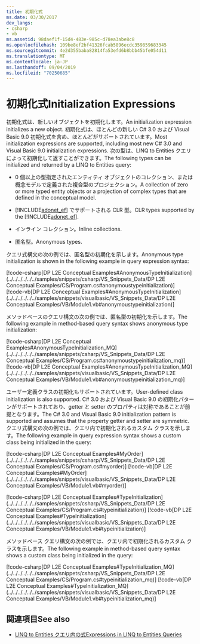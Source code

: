 ```yaml
---
title: 初期化式
ms.date: 03/30/2017
dev_langs:
- csharp
- vb
ms.assetid: 98daef1f-15d4-483e-985c-d78ea3abe8c8
ms.openlocfilehash: 109be8ef2bf41326fcab5896ecdc359859683345
ms.sourcegitcommit: 4e2d355baba82814fa53efd6b8bbb45bfe054d11
ms.translationtype: MT
ms.contentlocale: ja-JP
ms.lasthandoff: 09/04/2019
ms.locfileid: "70250685"
---
```

# <a name="initialization-expressions"></a><span data-ttu-id="8656c-102">初期化式</span><span class="sxs-lookup"><span data-stu-id="8656c-102">Initialization Expressions</span></span>
<span data-ttu-id="8656c-103">初期化式は、新しいオブジェクトを初期化します。</span><span class="sxs-lookup"><span data-stu-id="8656c-103">An initialization expression initializes a new object.</span></span> <span data-ttu-id="8656c-104">初期化式は、ほとんどの新しい C# 3.0 および Visual Basic 9.0 初期化式を含め、ほとんどがサポートされています。</span><span class="sxs-lookup"><span data-stu-id="8656c-104">Most initialization expressions are supported, including most new C# 3.0 and Visual Basic 9.0 initialization expressions.</span></span> <span data-ttu-id="8656c-105">次の型は、LINQ to Entities クエリによって初期化して返すことができます。</span><span class="sxs-lookup"><span data-stu-id="8656c-105">The following types can be initialized and returned by a LINQ to Entities query:</span></span>  
  
- <span data-ttu-id="8656c-106">0 個以上の型指定されたエンティティ オブジェクトのコレクション、または概念モデルで定義された複合型のプロジェクション。</span><span class="sxs-lookup"><span data-stu-id="8656c-106">A collection of zero or more typed entity objects or a projection of complex types that are defined in the conceptual model.</span></span>  
  
- <span data-ttu-id="8656c-107">[!INCLUDE[adonet_ef](../../../../../../includes/adonet-ef-md.md)] でサポートされる CLR 型。</span><span class="sxs-lookup"><span data-stu-id="8656c-107">CLR types supported by the [!INCLUDE[adonet_ef](../../../../../../includes/adonet-ef-md.md)].</span></span>  
  
- <span data-ttu-id="8656c-108">インライン コレクション。</span><span class="sxs-lookup"><span data-stu-id="8656c-108">Inline collections.</span></span>  
  
- <span data-ttu-id="8656c-109">匿名型。</span><span class="sxs-lookup"><span data-stu-id="8656c-109">Anonymous types.</span></span>  
  
 <span data-ttu-id="8656c-110">クエリ式構文の次の例では、匿名型の初期化を示します。</span><span class="sxs-lookup"><span data-stu-id="8656c-110">Anonymous type initialization is shown in the following example in query expression syntax:</span></span>  
  
 [!code-csharp[DP L2E Conceptual Examples#AnonymousTypeInitialization](../../../../../../samples/snippets/csharp/VS_Snippets_Data/DP L2E Conceptual Examples/CS/Program.cs#anonymoustypeinitialization)]
 [!code-vb[DP L2E Conceptual Examples#AnonymousTypeInitialization](../../../../../../samples/snippets/visualbasic/VS_Snippets_Data/DP L2E Conceptual Examples/VB/Module1.vb#anonymoustypeinitialization)]  
  
 <span data-ttu-id="8656c-111">メソッドベースのクエリ構文の次の例では、匿名型の初期化を示します。</span><span class="sxs-lookup"><span data-stu-id="8656c-111">The following example in method-based query syntax shows anonymous type initialization:</span></span>  
  
 [!code-csharp[DP L2E Conceptual Examples#AnonymousTypeInitialization_MQ](../../../../../../samples/snippets/csharp/VS_Snippets_Data/DP L2E Conceptual Examples/CS/Program.cs#anonymoustypeinitialization_mq)]
 [!code-vb[DP L2E Conceptual Examples#AnonymousTypeInitialization_MQ](../../../../../../samples/snippets/visualbasic/VS_Snippets_Data/DP L2E Conceptual Examples/VB/Module1.vb#anonymoustypeinitialization_mq)]  
  
 <span data-ttu-id="8656c-112">ユーザー定義クラスの初期化もサポートされています。</span><span class="sxs-lookup"><span data-stu-id="8656c-112">User-defined class initialization is also supported.</span></span> <span data-ttu-id="8656c-113">C# 3.0 および Visual Basic 9.0 の初期化パターンがサポートされており、getter と setter のプロパティは対称であることが前提となります。</span><span class="sxs-lookup"><span data-stu-id="8656c-113">The C# 3.0 and Visual Basic 9.0 initialization pattern is supported and assumes that the property getter and setter are symmetric.</span></span> <span data-ttu-id="8656c-114">クエリ式構文の次の例では、クエリ内で初期化されるカスタム クラスを示します。</span><span class="sxs-lookup"><span data-stu-id="8656c-114">The following example in query expression syntax shows a custom class being initialized in the query:</span></span>  
  
 [!code-csharp[DP L2E Conceptual Examples#MyOrder](../../../../../../samples/snippets/csharp/VS_Snippets_Data/DP L2E Conceptual Examples/CS/Program.cs#myorder)]
 [!code-vb[DP L2E Conceptual Examples#MyOrder](../../../../../../samples/snippets/visualbasic/VS_Snippets_Data/DP L2E Conceptual Examples/VB/Module1.vb#myorder)]  
  
 [!code-csharp[DP L2E Conceptual Examples#TypeInitialization](../../../../../../samples/snippets/csharp/VS_Snippets_Data/DP L2E Conceptual Examples/CS/Program.cs#typeinitialization)]
 [!code-vb[DP L2E Conceptual Examples#TypeInitialization](../../../../../../samples/snippets/visualbasic/VS_Snippets_Data/DP L2E Conceptual Examples/VB/Module1.vb#typeinitialization)]  
  
 <span data-ttu-id="8656c-115">メソッドベース クエリ構文の次の例では、クエリ内で初期化されるカスタム クラスを示します。</span><span class="sxs-lookup"><span data-stu-id="8656c-115">The following example in method-based query syntax shows a custom class being initialized in the query:</span></span>  
  
 [!code-csharp[DP L2E Conceptual Examples#TypeInitialization_MQ](../../../../../../samples/snippets/csharp/VS_Snippets_Data/DP L2E Conceptual Examples/CS/Program.cs#typeinitialization_mq)]
 [!code-vb[DP L2E Conceptual Examples#TypeInitialization_MQ](../../../../../../samples/snippets/visualbasic/VS_Snippets_Data/DP L2E Conceptual Examples/VB/Module1.vb#typeinitialization_mq)]  
  
## <a name="see-also"></a><span data-ttu-id="8656c-116">関連項目</span><span class="sxs-lookup"><span data-stu-id="8656c-116">See also</span></span>

- [<span data-ttu-id="8656c-117">LINQ to Entities クエリ内の式</span><span class="sxs-lookup"><span data-stu-id="8656c-117">Expressions in LINQ to Entities Queries</span></span>](expressions-in-linq-to-entities-queries.md)
